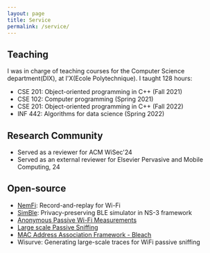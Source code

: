 ```yaml
---
layout: page
title: Service
permalink: /service/
---
```


## Teaching
I was in charge of teaching courses for the Computer Science department(DIX), at l'X(Ecole Polytechnique). I taught 128 hours:

- CSE 201: Object-oriented programming in C++ (Fall 2021)
- CSE 102: Computer programming (Spring 2021)
- CSE 201: Object-oriented programming in C++ (Fall 2022)
- INF 442: Algorithms for data science (Spring 2022)

## Research Community
- Served as a reviewer for ACM WiSec'24
- Served as an external reviewer for Elsevier Pervasive and Mobile Computing, 24

## Open-source

- [NemFi](https://gitlab.inria.fr/mabhishe/nemfi): Record-and-replay for Wi-Fi
- [SimBle](https://gitlab.inria.fr/mabhishe/simble): Privacy-preserving BLE simulator in NS-3 framework
- [Anonymous Passive Wi-Fi Measurements](https://gitlab.inria.fr/mitik/anonymous-measurement/mitik-sens)
- [Large scale Passive Sniffing](https://gitlab.inria.fr/mitik/measurement-management/mitik-mgmt)
- [MAC Address Association Framework - Bleach](https://gitlab.inria.fr/mitik/mac-association/mitik-link)
- Wisurve: Generating large-scale traces for WiFi passive sniffing
